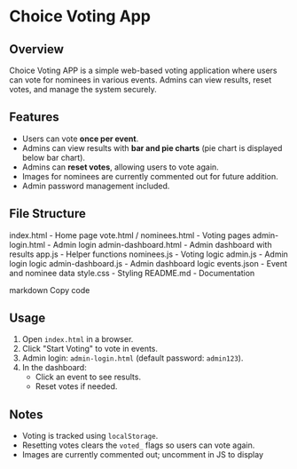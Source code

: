 # Choice Voting App

## Overview
Choice Voting APP is a simple web-based voting application where users can vote for nominees in various events. Admins can view results, reset votes, and manage the system securely.

## Features
- Users can vote **once per event**.
- Admins can view results with **bar and pie charts** (pie chart is displayed below bar chart).
- Admins can **reset votes**, allowing users to vote again.
- Images for nominees are currently commented out for future addition.
- Admin password management included.

## File Structure
index.html - Home page
vote.html / nominees.html - Voting pages
admin-login.html - Admin login
admin-dashboard.html - Admin dashboard with results
app.js - Helper functions
nominees.js - Voting logic
admin.js - Admin login logic
admin-dashboard.js - Admin dashboard logic
events.json - Event and nominee data
style.css - Styling
README.md - Documentation

markdown
Copy code

## Usage
1. Open `index.html` in a browser.
2. Click "Start Voting" to vote in events.
3. Admin login: `admin-login.html` (default password: `admin123`).
4. In the dashboard:
   - Click an event to see results.
   - Reset votes if needed.

## Notes
- Voting is tracked using `localStorage`.
- Resetting votes clears the `voted_` flags so users can vote again.
- Images are currently commented out; uncomment in JS to display 